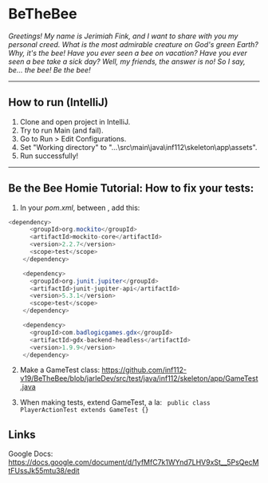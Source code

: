# BeTheBee

*Greetings! My name is Jerimiah Fink, and I want to share with you my personal creed. What is the most admirable creature on God's green Earth? Why, it's the bee! Have you ever seen a bee on vacation? Have you ever seen a bee take a sick day? Well, my friends, the answer is no! So I say, be… the bee! Be the bee!*

----
## How to run (IntelliJ)

1. Clone and open project in IntelliJ.
2. Try to run Main (and fail).
3. Go to Run > Edit Configurations.
4. Set "Working directory" to "...\src\main\java\inf112\skeleton\app\assets".
5. Run successfully!

----

## Be the Bee Homie Tutorial: How to fix your tests:

1. In your *pom.xml*, between *<dependencies> </dependencies>*, add this:
```java
<dependency>
      <groupId>org.mockito</groupId>
      <artifactId>mockito-core</artifactId>
      <version>2.2.7</version>
      <scope>test</scope>
    </dependency>

    <dependency>
      <groupId>org.junit.jupiter</groupId>
      <artifactId>junit-jupiter-api</artifactId>
      <version>5.3.1</version>
      <scope>test</scope>
    </dependency>

    <dependency>
      <groupId>com.badlogicgames.gdx</groupId>
      <artifactId>gdx-backend-headless</artifactId>
      <version>1.9.9</version>
    </dependency>
```

2. Make a GameTest class:
https://github.com/inf112-v19/BeTheBee/blob/jarleDev/src/test/java/inf112/skeleton/app/GameTest.java

3. When making tests, extend GameTest, a la:
` public class PlayerActionTest extends GameTest {}`

## Links

Google Docs:
https://docs.google.com/document/d/1yfMfC7k1WYnd7LHV9xSt__5PsQecMtFUssJk55mtu38/edit

